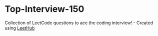 # Top-Interview-150
Collection of LeetCode questions to ace the coding interview! - Created using [LeetHub](https://github.com/QasimWani/LeetHub)
